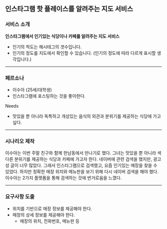 ## 인스타그램 핫 플레이스를 알려주는 지도 서비스 

### 서비스 소개

**인스타그램에서 인기있는 식당이나 카페를 알려주는 지도 서비스**

* 인기의 척도는 해시테그의 갯수입니다.
* 인기의 정도를 지도에서 확인할 수 있습니다. (인기의 정도에 따라 다르게 표시할 생각입니다.)

---
### 페르소나

* 이수아 (25세/대학생)
* 인스타그램에 포스팅하는 것을 좋아한다.

Needs
* 맛있을 뿐 아니라 독특하고 개성있는 음식의 외관과 분위기를 제공하는 식당에 가고 싶다.
---
### 시나리오 제작
이수아는 이번 주말 친구와 함께 한남동에서 만나기로 했다.
그녀는 맛있을 뿐 아니라 색다른 분위기를 제공하는 식당과 카페에 가고자 한다.
네이버에 관련 검색을 했지만, 광고성 글이 너무 많았다.
그래서 인스타그램으로 검색했고, 요즘 인기있는 매장을 찾을 수 있었다.
하지만 정확한 매장 위치와 메뉴판을 보기 위해 다시 네이버 검색을 해야 했다.
이수아는 2가지 플랫폼을 통해 검색하는 것에 번거로움을 느꼈다.  

---
### 요구사항 도출
* 위치를 기반으로 매장 정보를 제공해야 한다.
* 매장의 상세 정보를 제공해야 한다.  
    * 매장의 위치, 전화번호, 메뉴판 등
